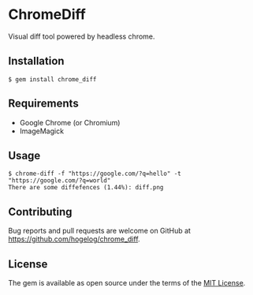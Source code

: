 # ChromeDiff

Visual diff tool powered by headless chrome.

## Installation

```console
$ gem install chrome_diff
```

## Requirements
- Google Chrome (or Chromium)
- ImageMagick

## Usage

```console
$ chrome-diff -f "https://google.com/?q=hello" -t "https://google.com/?q=world"
There are some diffefences (1.44%): diff.png
```

## Contributing

Bug reports and pull requests are welcome on GitHub at https://github.com/hogelog/chrome_diff.

## License

The gem is available as open source under the terms of the [MIT License](https://opensource.org/licenses/MIT).
